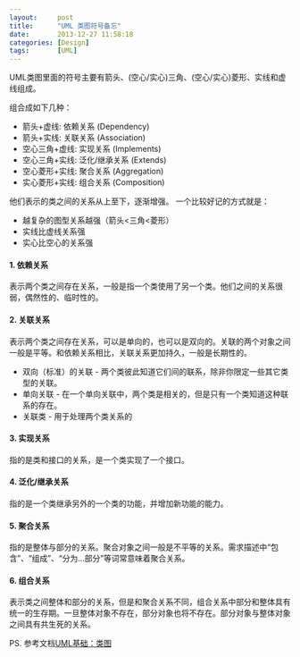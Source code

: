 ```yaml
---
layout:     post
title:      "UML 类图符号备忘"
date:       2013-12-27 11:58:18
categories: [Design]
tags:       [UML]
---
```


UML类图里面的符号主要有箭头、(空心/实心)三角、(空心/实心)菱形、实线和虚线组成。
<!--more-->

组合成如下几种：

- 箭头+虚线: 依赖关系 (Dependency)
- 箭头+实线: 关联关系 (Association)
- 空心三角+虚线: 实现关系 (Implements)
- 空心三角+实线: 泛化/继承关系 (Extends)
- 空心菱形+实线: 聚合关系 (Aggregation)
- 实心菱形+实线: 组合关系 (Composition)

他们表示的类之间的关系从上至下，逐渐增强。
一个比较好记的方式就是：

- 越复杂的图型关系越强（箭头<三角<菱形）
- 实线比虚线关系强
- 实心比空心的关系强

#### 1. 依赖关系

表示两个类之间存在关系，一般是指一个类使用了另一个类。他们之间的关系很弱，偶然性的、临时性的。

#### 2. 关联关系

表示两个类之间存在关系，可以是单向的，也可以是双向的。关联的两个对象之间一般是平等。和依赖关系相比，关联关系更加持久，一般是长期性的。

- 双向（标准）的关联 - 两个类彼此知道它们间的联系，除非你限定一些其它类型的关联。
- 单向关联 - 在一个单向关联中，两个类是相关的，但是只有一个类知道这种联系的存在。
- 关联类 - 用于处理两个类关系的

#### 3. 实现关系

指的是类和接口的关系，是一个类实现了一个接口。

#### 4. 泛化/继承关系

指的是一个类继承另外的一个类的功能，并增加新功能的能力。

#### 5. 聚合关系

指的是整体与部分的关系。聚合对象之间一般是不平等的关系。需求描述中“包含”、“组成”、“分为…部分”等词常意味着聚合关系。

#### 6. 组合关系

表示类之间整体和部分的关系，但是和聚合关系不同，组合关系中部分和整体具有统一的生存期。一旦整体对象不存在，部分对象也将不存在。部分对象与整体对象之间具有共生死的关系。

PS. 参考文档[UML基础：类图](http://www.ibm.com/developerworks/cn/rational/rationaledge/content/feb05/bell/)
